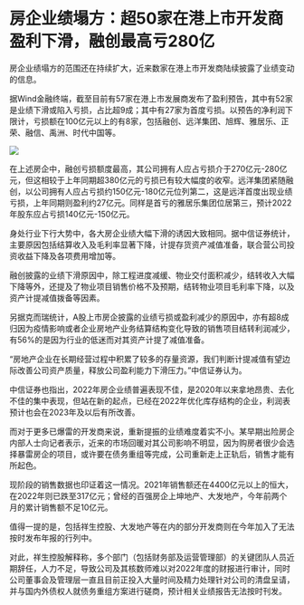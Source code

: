 # 房企业绩塌方：超50家在港上市开发商盈利下滑，融创最高亏280亿

房企业绩塌方的范围还在持续扩大，近来数家在港上市开发商陆续披露了业绩变动的信息。

据Wind金融终端，截至目前有57家在港上市发展商发布了盈利预告，其中有52家是业绩下滑或陷入亏损，占比超9成；其中有27家为首度亏损。以预告的净利润下限计，亏损额在100亿元以上的有8家，包括融创、远洋集团、旭辉、雅居乐、正荣、融信、禹洲、时代中国等。

![](https://inews.gtimg.com/newsapp_bt/0/15764464987/1000)

在上述房企中，融创亏损额度最高，其公司拥有人应占亏损介于270亿元-280亿元，但这相较于上年同期超380亿元的亏损已有较大幅度的收窄。远洋集团紧随融创，以公司拥有人应占亏损约150亿元-180亿元位列第二，这是远洋首度出现业绩亏损，上年同期则盈利约27亿元。同样是首亏的雅居乐集团位居第三，预计2022年股东应占亏损140亿元-150亿元。

身处行业下行大势中，各大房企业绩大幅下滑的诱因大致相同。据中信证券统计，主要原因包括结算收入及毛利率显著下降，计提存货资产减值准备，联合营公司投资收益下降及各项费用增加等。

融创披露的业绩下滑原因中，除工程进度减缓、物业交付面积减少，结转收入大幅下降等外，还提及了物业项目销售价格不及预期，结转物业项目毛利率下降，以及资产计提减值拨备等因素。

另据克而瑞统计，A股上市房企披露的业绩亏损或盈利减少的原因中，亦有超8成归因为疫情影响或者企业房地产业务结算结构变化导致的销售项目结转利润减少，有56%的是因为行业的低迷而对其资产计提了减值准备。

“房地产企业在长期经营过程中积累了较多的存量资源，我们判断计提减值有望边际改善公司资产质量，释放公司盈利能力下滑压力。”中信证券认为。

中信证券也指出，2022年房企业绩普遍表现不佳，是2020年以来拿地昂贵、去化不佳的集中表现，但站在新的起点，已经在2022年优化库存结构的企业，利润表预计也会在2023年及以后有所改善。

而对于更多已爆雷的开发商来说，重新提振的业绩难度着实不小。某早期出险房企内部人士向记者表示，近来的市场回暖对其公司影响不明显，因为购房者很少会选择暴雷房企的项目，或许要在债务重组等完成，公司重新走上正轨后，销售才能有所起色。

现阶段的销售数据也印证着这一情况。2021年销售额还在4400亿元以上的恒大，在2022年则已跌至317亿元；曾经的百强房企上坤地产、大发地产，今年前两个月的累计销售额不足10亿元。

值得一提的是，包括祥生控股、大发地产等在内的部分开发商则在今年加入了无法按时发布年报的行列中。

对此，祥生控股解释称，多个部门（包括财务部及运营管理部）的关键团队人员近期辞任，人力不足，导致公司及其核数师难以对2022年度的财报进行审计，同时公司董事会及管理层一直且目前正投入大量时间及精力处理针对公司的清盘呈请，并与国内外债权人就债务重组方案进行磋商，预计相关业绩报告无法按时刊发。

